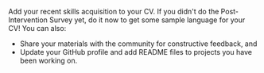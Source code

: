 Add your recent skills acquisition to your CV.  If you didn't do the Post-Intervention Survey yet, do it now to get some sample language for your CV! You can also:
<ul>
    <li> Share your materials with the community for constructive feedback, and </li>
    <li> Update your GitHub profile and add README files to projects you have been working on.</li>
</ul>
